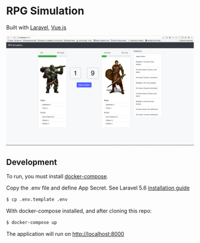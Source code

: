 # RPG Simulation
Built with [Laravel](https://laravel.com), [Vue.js](https://vuejs.org/)

![Game example](example.png?raw=true "Game example")

## Development

To run, you must install [docker-compose](https://docs.docker.com/compose/). 

Copy the .env file and define App Secret. See Laravel 5.6 [installation guide](https://laravel.com/docs/5.6/installation)

```sh
$ cp .env.template .env 
```

With docker-compose installed, and after cloning this repo:

```sh
$ docker-compose up 
```

The application will run on [http://localhost:8000](http://localhost:8000)